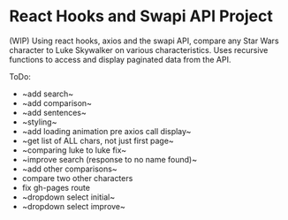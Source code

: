 # React Hooks and Swapi API Project

(WIP) Using react hooks, axios and the swapi API, compare any Star Wars character to Luke Skywalker on various characteristics. Uses recursive functions to access and display paginated data from the API.

ToDo:
- ~add search~
- ~add comparison~
- ~add sentences~
- ~styling~
- ~add loading animation pre axios call display~
- ~get list of ALL chars, not just first page~
- ~comparing luke to luke fix~
- ~improve search (response to no name found)~
- ~add other comparisons~
- compare two other characters
- fix gh-pages route
- ~dropdown select initial~
- ~dropdown select improve~
